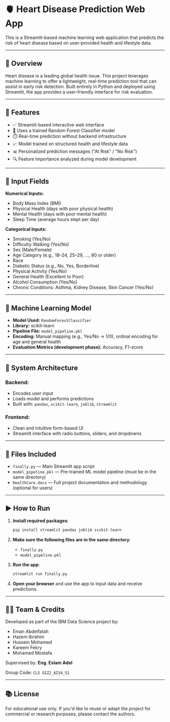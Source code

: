
# 🫀 Heart Disease Prediction Web App

This is a Streamlit-based machine learning web application that predicts the risk of heart disease based on user-provided health and lifestyle data.

---

## 📌 Overview

Heart disease is a leading global health issue. This project leverages machine learning to offer a lightweight, real-time prediction tool that can assist in early risk detection. Built entirely in Python and deployed using Streamlit, the app provides a user-friendly interface for risk evaluation.

---

## 🚀 Features

- ✅ Streamlit-based interactive web interface  
- 🧠 Uses a trained Random Forest Classifier model  
- ⏱️ Real-time prediction without backend infrastructure  
- 📈 Model trained on structured health and lifestyle data  
- 📊 Personalized prediction messages ("At Risk" / "No Risk")  
- 🔍 Feature importance analyzed during model development

---

## 🧪 Input Fields

**Numerical Inputs:**
- Body Mass Index (BMI)
- Physical Health (days with poor physical health)
- Mental Health (days with poor mental health)
- Sleep Time (average hours slept per day)

**Categorical Inputs:**
- Smoking (Yes/No)
- Difficulty Walking (Yes/No)
- Sex (Male/Female)
- Age Category (e.g., 18–24, 25–29, ..., 80 or older)
- Race
- Diabetic Status (e.g., No, Yes, Borderline)
- Physical Activity (Yes/No)
- General Health (Excellent to Poor)
- Alcohol Consumption (Yes/No)
- Chronic Conditions: Asthma, Kidney Disease, Skin Cancer (Yes/No)

---

## 🧠 Machine Learning Model

- **Model Used:** `RandomForestClassifier`
- **Library:** scikit-learn
- **Pipeline File:** `model_pipeline.pkl`
- **Encoding:** Manual mapping (e.g., Yes/No → 1/0), ordinal encoding for age and general health
- **Evaluation Metrics (development phase):** Accuracy, F1-score

---

## 🧱 System Architecture

### Backend:
- Encodes user input
- Loads model and performs predictions
- Built with: `pandas`, `scikit-learn`, `joblib`, `streamlit`

### Frontend:
- Clean and intuitive form-based UI
- Streamlit interface with radio buttons, sliders, and dropdowns

---

## 📂 Files Included

- `finally.py` — Main Streamlit app script
- `model_pipeline.pkl` — Pre-trained ML model pipeline (must be in the same directory)
- `HealthCare.docx` — Full project documentation and methodology (optional for users)

---

## ▶️ How to Run

1. **Install required packages**:
   ```bash
   pip install streamlit pandas joblib scikit-learn
   ```

2. **Make sure the following files are in the same directory**:
   - `finally.py`
   - `model_pipeline.pkl`

3. **Run the app**:
   ```bash
   streamlit run finally.py
   ```

4. **Open your browser** and use the app to input data and receive predictions.

---

## 👨‍💻 Team & Credits

Developed as part of the IBM Data Science project by:

- Eman Abdelfatah  
- Hazem Ibrahim  
- Hussein Mohamed  
- Kareem Fekry  
- Mohamed Mostafa  

Supervised by: **Eng. Eslam Adel**

Group Code: `CLS GIZ2_AIS4_S1`

---

## 📚 License

For educational use only. If you'd like to reuse or adapt the project for commercial or research purposes, please contact the authors.

